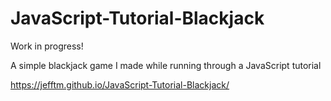 # JavaScript-Tutorial-Blackjack
Work in progress!

A simple blackjack game I made while running through a JavaScript tutorial

https://jefftm.github.io/JavaScript-Tutorial-Blackjack/
